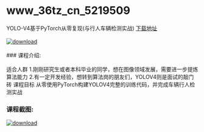 # www_36tz_cn_5219509
YOLO-V4基于PyTorch从零复现(与行人车辆检测实战)
[下载地址](http://www.36tz.cn/article/5219509 "下载地址")
<br/></br>[![download](http://36tz.cn/muke_img/2021_04_1-46-300x163.png "下载地址")](http://www.36tz.cn/article/5219509 "下载地址")
<br/></br>### 课程介绍:<br/></br>适合人群
1.刚刚研究生或者本科毕业的同学，想在图像领域发展，需要进一步提炼算法能力 2.有一定开发经验，想转到算法岗的朋友们，YOLOV4则是面试的敲门砖
课程目标
从零使用PyTorch构建YOLOV4完整的训练代码，并完成车辆行人检测实战

### 课程截图:
[![download](http://36tz.cn/muke_img/2021_04_2-46.png "下载地址")](http://www.36tz.cn/article/5219509 "下载地址")

